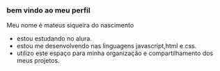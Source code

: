 ### bem vindo ao meu perfil

Meu nome é mateus siqueira do nascimento

- estou estudando no alura.
- estou me desenvolvendo nas linguagens javascript,html e css.
- utilizo este espaço para minha organização e compartilhamento dos meus projetos.
